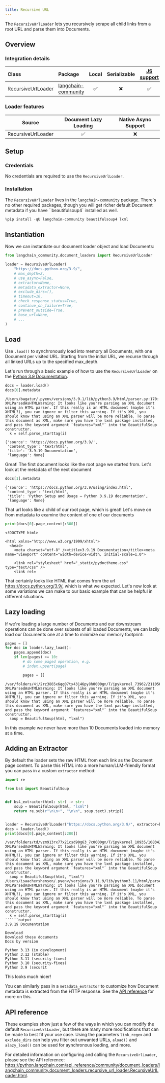 ```yaml
---
title: Recursive URL
---
```


The `RecursiveUrlLoader` lets you recursively scrape all child links from a root URL and parse them into Documents.

## Overview

### Integration details

| Class | Package | Local | Serializable | [JS support](https://js.langchain.com/docs/integrations/document_loaders/web_loaders/recursive_url_loader/)|
| :--- | :--- | :---: | :---: |  :---: |
| [RecursiveUrlLoader](https://python.langchain.com/api_reference/community/document_loaders/langchain_community.document_loaders.recursive_url_loader.RecursiveUrlLoader.html) | [langchain-community](https://python.langchain.com/api_reference/community/index.html) | ✅ | ❌ | ✅ |

### Loader features

| Source | Document Lazy Loading | Native Async Support
| :---: | :---: | :---: |
| RecursiveUrlLoader | ✅ | ❌ |

## Setup

### Credentials

No credentials are required to use the `RecursiveUrlLoader`.

### Installation

The `RecursiveUrlLoader` lives in the `langchain-community` package. There's no other required packages, though you will get richer default Document metadata if you have ``beautifulsoup4` installed as well.

```python
%pip install -qU langchain-community beautifulsoup4 lxml
```

## Instantiation

Now we can instantiate our document loader object and load Documents:

```python
from langchain_community.document_loaders import RecursiveUrlLoader

loader = RecursiveUrlLoader(
    "https://docs.python.org/3.9/",
    # max_depth=2,
    # use_async=False,
    # extractor=None,
    # metadata_extractor=None,
    # exclude_dirs=(),
    # timeout=10,
    # check_response_status=True,
    # continue_on_failure=True,
    # prevent_outside=True,
    # base_url=None,
    # ...
)
```

## Load

Use ``.load()`` to synchronously load into memory all Documents, with one
Document per visited URL. Starting from the initial URL, we recurse through
all linked URLs up to the specified max_depth.

Let's run through a basic example of how to use the `RecursiveUrlLoader` on the [Python 3.9 Documentation](https://docs.python.org/3.9/).

```python
docs = loader.load()
docs[0].metadata
```

```output
/Users/bagatur/.pyenv/versions/3.9.1/lib/python3.9/html/parser.py:170: XMLParsedAsHTMLWarning: It looks like you're parsing an XML document using an HTML parser. If this really is an HTML document (maybe it's XHTML?), you can ignore or filter this warning. If it's XML, you should know that using an XML parser will be more reliable. To parse this document as XML, make sure you have the lxml package installed, and pass the keyword argument `features="xml"` into the BeautifulSoup constructor.
  k = self.parse_starttag(i)
```

```output
{'source': 'https://docs.python.org/3.9/',
 'content_type': 'text/html',
 'title': '3.9.19 Documentation',
 'language': None}
```

Great! The first document looks like the root page we started from. Let's look at the metadata of the next document

```python
docs[1].metadata
```

```output
{'source': 'https://docs.python.org/3.9/using/index.html',
 'content_type': 'text/html',
 'title': 'Python Setup and Usage — Python 3.9.19 documentation',
 'language': None}
```

That url looks like a child of our root page, which is great! Let's move on from metadata to examine the content of one of our documents

```python
print(docs[0].page_content[:300])
```

```output
<!DOCTYPE html>

<html xmlns="http://www.w3.org/1999/xhtml">
  <head>
    <meta charset="utf-8" /><title>3.9.19 Documentation</title><meta name="viewport" content="width=device-width, initial-scale=1.0">
    
    <link rel="stylesheet" href="_static/pydoctheme.css" type="text/css" />
    <link rel=
```

That certainly looks like HTML that comes from the url <https://docs.python.org/3.9/>, which is what we expected. Let's now look at some variations we can make to our basic example that can be helpful in different situations.

## Lazy loading

If we're loading a  large number of Documents and our downstream operations can be done over subsets of all loaded Documents, we can lazily load our Documents one at a time to minimize our memory footprint:

```python
pages = []
for doc in loader.lazy_load():
    pages.append(doc)
    if len(pages) >= 10:
        # do some paged operation, e.g.
        # index.upsert(page)

        pages = []
```

```output
/var/folders/4j/2rz3865x6qg07tx43146py8h0000gn/T/ipykernel_73962/2110507528.py:6: XMLParsedAsHTMLWarning: It looks like you're parsing an XML document using an HTML parser. If this really is an HTML document (maybe it's XHTML?), you can ignore or filter this warning. If it's XML, you should know that using an XML parser will be more reliable. To parse this document as XML, make sure you have the lxml package installed, and pass the keyword argument `features="xml"` into the BeautifulSoup constructor.
  soup = BeautifulSoup(html, "lxml")
```

In this example we never have more than 10 Documents loaded into memory at a time.

## Adding an Extractor

By default the loader sets the raw HTML from each link as the Document page content. To parse this HTML into a more human/LLM-friendly format you can pass in a custom ``extractor`` method:

```python
import re

from bs4 import BeautifulSoup


def bs4_extractor(html: str) -> str:
    soup = BeautifulSoup(html, "lxml")
    return re.sub(r"\n\n+", "\n\n", soup.text).strip()


loader = RecursiveUrlLoader("https://docs.python.org/3.9/", extractor=bs4_extractor)
docs = loader.load()
print(docs[0].page_content[:200])
```

```output
/var/folders/td/vzm913rx77x21csd90g63_7c0000gn/T/ipykernel_10935/1083427287.py:6: XMLParsedAsHTMLWarning: It looks like you're parsing an XML document using an HTML parser. If this really is an HTML document (maybe it's XHTML?), you can ignore or filter this warning. If it's XML, you should know that using an XML parser will be more reliable. To parse this document as XML, make sure you have the lxml package installed, and pass the keyword argument `features="xml"` into the BeautifulSoup constructor.
  soup = BeautifulSoup(html, "lxml")
/Users/isaachershenson/.pyenv/versions/3.11.9/lib/python3.11/html/parser.py:170: XMLParsedAsHTMLWarning: It looks like you're parsing an XML document using an HTML parser. If this really is an HTML document (maybe it's XHTML?), you can ignore or filter this warning. If it's XML, you should know that using an XML parser will be more reliable. To parse this document as XML, make sure you have the lxml package installed, and pass the keyword argument `features="xml"` into the BeautifulSoup constructor.
  k = self.parse_starttag(i)
``````output
3.9.19 Documentation

Download
Download these documents
Docs by version

Python 3.13 (in development)
Python 3.12 (stable)
Python 3.11 (security-fixes)
Python 3.10 (security-fixes)
Python 3.9 (securit
```

This looks much nicer!

You can similarly pass in a `metadata_extractor` to customize how Document metadata is extracted from the HTTP response. See the [API reference](https://python.langchain.com/api_reference/community/document_loaders/langchain_community.document_loaders.recursive_url_loader.RecursiveUrlLoader.html) for more on this.

## API reference

These examples show just a few of the ways in which you can modify the default `RecursiveUrlLoader`, but there are many more modifications that can be made to best fit your use case. Using the parameters `link_regex` and `exclude_dirs` can help you filter out unwanted URLs, `aload()` and `alazy_load()` can be used for aynchronous loading, and more.

For detailed information on configuring and calling the ``RecursiveUrlLoader``, please see the API reference: <https://python.langchain.com/api_reference/community/document_loaders/langchain_community.document_loaders.recursive_url_loader.RecursiveUrlLoader.html>.
